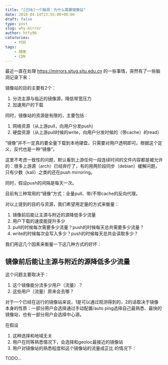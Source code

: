 ```yaml
---
title: "[已咕]一个脑洞：为什么需要镜像站"
date: 2018-04-14T23:55:00+08:00
draft: false
type: post
slug: why-mirror
author: htfy96
catorories:
    - 代码
tags:
    - 镜像
    - CDN
---
```


最近一直在处理 https://mirrors.sjtug.sjtu.edu.cn 的一些事情，突然有了一些脑洞记录下来：

镜像站的目的主要有2个：
1. 分流主源与临近的镜像源，降低带宽压力
2. 加速用户的下载

同时，镜像站的资源是有限的，主要包括：
1. 网络资源（从上游pull，向用户分发push）
2. 硬盘资源（从上游pull时候的write，向用户分发时候的（带cache）的read）

“镜像”并不一定真的要全量下载到本地硬盘，只需要对用户透明即可。根据这个定义，反代也是一种“镜像”。

这里不考虑一致性的问题，默认看到上游任何一段连续时间的文件内容都是被允许的：很多上游源（arch）已经弃疗了，有的用两阶段同步（debian）缓解问题，只有少数（kali）之类的还在push mirroring。

同时，假设push的间隔是每天一次。

目前有三种常用的“镜像”方式：全量pull、带/不带cache的反向代理。

对以上提到的目的与资源，我们希望用定量的方式来衡量：
1. 镜像前后能让主源与附近的源降低多少流量
2. 用户下载的速度能提升多少
3. pull的时候每次需要多少流量？push的时候每天总共需要多少流量？
4. write的时候每次会写入多少？push的时候每天总共会读取多少？

我们用这几个因素来衡量一下这几种方式的好坏：

## 镜像前后能让主源与附近的源降低多少流量

这个问题主要取决于：
1. 这个镜像能分流多少用户（流量）？
2. 这些用户（流量）原来会去哪？

对于一个已经在运行的镜像站来说，1是可以通过观测得到的，2的话取决于镜像本身的性质：一部分用户会选择通过手动配置/auto ping选择自己最熟悉、最快的镜像站，也有一部分用户会选择中心源。

在假设
1. 这种选择和地域无关
2. 用户在同等熟悉情况下，会选择和geoloc最接近的镜像站
3. 用户对镜像站的熟悉程度和这个镜像站的流量成正比
的情况下：

TODO...

